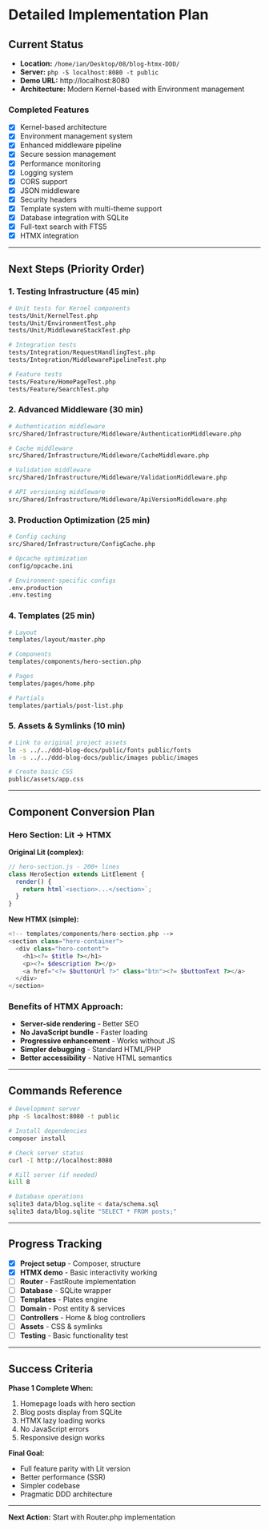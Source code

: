 # Detailed Implementation Plan

## Current Status
- **Location:** `/home/ian/Desktop/08/blog-htmx-DDD/`
- **Server:** `php -S localhost:8080 -t public`
- **Demo URL:** http://localhost:8080
- **Architecture:** Modern Kernel-based with Environment management

### Completed Features
- [x] Kernel-based architecture
- [x] Environment management system
- [x] Enhanced middleware pipeline
- [x] Secure session management
- [x] Performance monitoring
- [x] Logging system
- [x] CORS support
- [x] JSON middleware
- [x] Security headers
- [x] Template system with multi-theme support
- [x] Database integration with SQLite
- [x] Full-text search with FTS5
- [x] HTMX integration

---

## Next Steps (Priority Order)

### **1. Testing Infrastructure (45 min)**
```bash
# Unit tests for Kernel components
tests/Unit/KernelTest.php
tests/Unit/EnvironmentTest.php
tests/Unit/MiddlewareStackTest.php

# Integration tests
tests/Integration/RequestHandlingTest.php
tests/Integration/MiddlewarePipelineTest.php

# Feature tests
tests/Feature/HomePageTest.php
tests/Feature/SearchTest.php
```

### **2. Advanced Middleware (30 min)**
```bash
# Authentication middleware
src/Shared/Infrastructure/Middleware/AuthenticationMiddleware.php

# Cache middleware
src/Shared/Infrastructure/Middleware/CacheMiddleware.php

# Validation middleware
src/Shared/Infrastructure/Middleware/ValidationMiddleware.php

# API versioning middleware
src/Shared/Infrastructure/Middleware/ApiVersionMiddleware.php
```

### **3. Production Optimization (25 min)**
```bash
# Config caching
src/Shared/Infrastructure/ConfigCache.php

# Opcache optimization
config/opcache.ini

# Environment-specific configs
.env.production
.env.testing
```

### **4. Templates (25 min)**
```bash
# Layout
templates/layout/master.php

# Components
templates/components/hero-section.php

# Pages
templates/pages/home.php

# Partials
templates/partials/post-list.php
```

### **5. Assets & Symlinks (10 min)**
```bash
# Link to original project assets
ln -s ../../ddd-blog-docs/public/fonts public/fonts
ln -s ../../ddd-blog-docs/public/images public/images

# Create basic CSS
public/assets/app.css
```

---

## Component Conversion Plan

### **Hero Section: Lit → HTMX**

**Original Lit (complex):**
```javascript
// hero-section.js - 200+ lines
class HeroSection extends LitElement {
  render() {
    return html`<section>...</section>`;
  }
}
```

**New HTMX (simple):**
```php
<!-- templates/components/hero-section.php -->
<section class="hero-container">
  <div class="hero-content">
    <h1><?= $title ?></h1>
    <p><?= $description ?></p>
    <a href="<?= $buttonUrl ?>" class="btn"><?= $buttonText ?></a>
  </div>
</section>
```

### **Benefits of HTMX Approach:**
- **Server-side rendering** - Better SEO
- **No JavaScript bundle** - Faster loading
- **Progressive enhancement** - Works without JS
- **Simpler debugging** - Standard HTML/PHP
- **Better accessibility** - Native HTML semantics

---

## Commands Reference

```bash
# Development server
php -S localhost:8080 -t public

# Install dependencies
composer install

# Check server status
curl -I http://localhost:8080

# Kill server (if needed)
kill 8

# Database operations
sqlite3 data/blog.sqlite < data/schema.sql
sqlite3 data/blog.sqlite "SELECT * FROM posts;"
```

---

## Progress Tracking

- [x] **Project setup** - Composer, structure
- [x] **HTMX demo** - Basic interactivity working
- [ ] **Router** - FastRoute implementation
- [ ] **Database** - SQLite wrapper
- [ ] **Templates** - Plates engine
- [ ] **Domain** - Post entity & services
- [ ] **Controllers** - Home & blog controllers
- [ ] **Assets** - CSS & symlinks
- [ ] **Testing** - Basic functionality test

---

## Success Criteria

**Phase 1 Complete When:**
1. Homepage loads with hero section
2. Blog posts display from SQLite
3. HTMX lazy loading works
4. No JavaScript errors
5. Responsive design works

**Final Goal:**
- Full feature parity with Lit version
- Better performance (SSR)
- Simpler codebase
- Pragmatic DDD architecture

---

**Next Action:** Start with Router.php implementation
